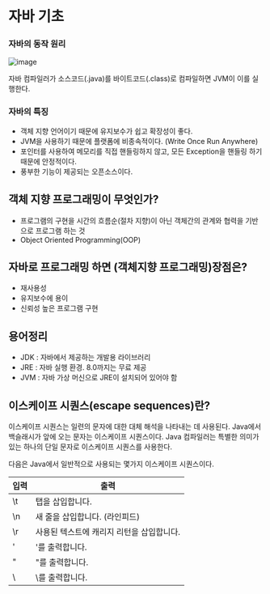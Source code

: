 # 자바 기초

### 자바의 동작 원리

![image](https://user-images.githubusercontent.com/106129404/225189927-31951ae3-bf84-4f99-a6e6-36a77d8f9f62.png)

자바 컴파일러가 소스코드(.java)를 바이트코드(.class)로 컴파일하면 JVM이 이를 실행한다.

### 자바의 특징

- 객체 지향 언어이기 때문에 유지보수가 쉽고 확장성이 좋다.
- JVM을 사용하기 때문에 플랫폼에 비종속적이다. (Write Once Run Anywhere)
- 포인터를 사용하여 메모리를 직접 핸들링하지 않고, 모든 Exception을 핸들링 하기 때문에 안정적이다.
- 풍부한 기능이 제공되는 오픈소스이다.

## 객체 지향 프로그래밍이 무엇인가?

- 프로그램의 구현을 시간의 흐름순(절차 지향)이 아닌 객체간의 관계와 협력을 기반으로 프로그램 하는 것
- Object Oriented Programming(OOP)

## 자바로 프로그래밍 하면 (객체지향 프로그래밍)장점은?

- 재사용성
- 유지보수에 용이
- 신뢰성 높은 프로그램 구현

## 용어정리

- JDK : 자바에서 제공하는 개발용 라이브러리
- JRE : 자바 실행 환경. 8.0까지는 무료 제공
- JVM : 자바 가상 머신으로 JRE이 설치되어 있어야 함

## 이스케이프 시퀀스(escape sequences)란?

이스케이프 시퀀스는 일련의 문자에 대한 대체 해석을 나타내는 데 사용된다. Java에서 백슬래시가 앞에 오는 문자는 이스케이프 시퀀스이다. Java 컴파일러는 특별한 의미가 있는 하나의 단일 문자로 이스케이프 시퀀스를 사용한다.

다음은 Java에서 일반적으로 사용되는 몇가지 이스케이프 시퀀스이다.

| 입력 | 출력 |
| --- | --- |
| \t | 탭을 삽입합니다. |
| \n | 새 줄을 삽입합니다. (라인피드) |
| \r | 사용된 텍스트에 캐리지 리턴을 삽입합니다. |
| \' | '를 출력합니다. |
| \" | "를 출력합니다. |
| \ | \를 출력합니다. |
